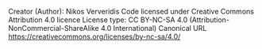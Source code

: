 Creator (Author): Nikos Ververidis
Code licensed under Creative Commons Attribution 4.0 licence
License type: CC BY-NC-SA 4.0 (Attribution-NonCommercial-ShareAlike 4.0 International)
Canonical URL  https://creativecommons.org/licenses/by-nc-sa/4.0/
